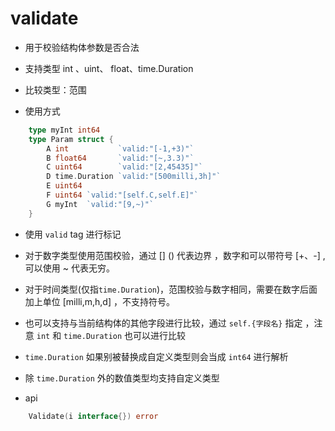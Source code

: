 # validate

- 用于校验结构体参数是否合法
- 支持类型 int 、uint、 float、time.Duration
- 比较类型：范围


- 使用方式

```go
    type myInt int64
    type Param struct {
        A int           `valid:"[-1,+3)"`
        B float64       `valid:"[~,3.3)"`
        C uint64        `valid:"[2,45435]"`
        D time.Duration `valid:"[500milli,3h]"`
        E uint64
        F uint64 `valid:"[self.C,self.E]"`
        G myInt  `valid:"[9,~)"`
    }
```


- 使用 `valid` tag 进行标记
- 对于数字类型使用范围校验，通过 [] () 代表边界 ，数字和可以带符号 [+、-] , 可以使用 ~ 代表无穷。
- 对于时间类型(仅指`time.Duration`)，范围校验与数字相同，需要在数字后面加上单位 [milli,m,h,d] ，不支持符号。
- 也可以支持与当前结构体的其他字段进行比较，通过 `self.{字段名}` 指定 ，注意 `int` 和 `time.Duration` 也可以进行比较
- `time.Duration` 如果别被替换成自定义类型则会当成 `int64` 进行解析
- 除 `time.Duration` 外的数值类型均支持自定义类型


- api
```go
    Validate(i interface{}) error
```